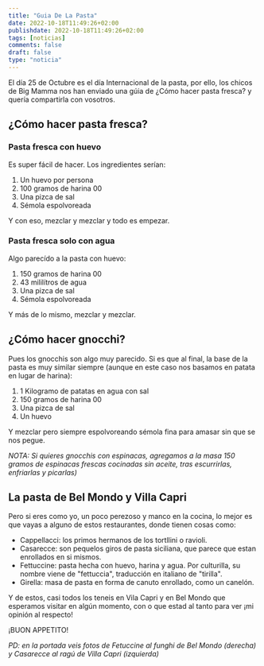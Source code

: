 ```yaml
---
title: "Guia De La Pasta"
date: 2022-10-18T11:49:26+02:00
publishdate: 2022-10-18T11:49:26+02:00
tags: [noticias]
comments: false
draft: false
type: "noticia"
---
```

El día 25 de Octubre es el día Internacional de la pasta, por ello, los chicos de Big Mamma nos han enviado una gúia de ¿Cómo hacer pasta fresca? y quería compartirla con vosotros.

## ¿Cómo hacer pasta fresca?

### Pasta fresca con huevo

Es super fácil de hacer. Los ingredientes serían:
1. Un huevo por persona
2. 100 gramos de harina 00
3. Una pizca de sal
4. Sémola espolvoreada

Y con eso, mezclar y mezclar y todo es empezar.

### Pasta fresca solo con agua

Algo parecído a la pasta con huevo:
1. 150 gramos de harina 00
2. 43 mililítros de agua
3. Una pizca de sal
4. Sémola espolvoreada

Y más de lo mismo, mezclar y mezclar.

## ¿Cómo hacer gnocchi?

Pues los gnocchis son algo muy parecido. Si es que al final, la base de la pasta es muy similar siempre (aunque en este caso nos basamos en patata en lugar de harina):

1. 1 Kilogramo de patatas en agua con sal
2. 150 gramos de harina 00
3. Una pizca de sal
4. Un huevo

Y mezclar pero siempre espolvoreando sémola fina para amasar sin que se nos pegue.

*NOTA: Si quieres gnocchis con espinacas, agregamos a la masa 150 gramos de espinacas frescas cocinadas sin aceite, tras escurrirlas, enfriarlas y picarlas)*

## La pasta de Bel Mondo y Villa Capri

Pero si eres como yo, un poco perezoso y manco en la cocina, lo mejor es que vayas a alguno de estos restaurantes, donde tienen cosas como:

* Cappellacci: los primos hermanos de los tortllini o ravioli.
* Casarecce: son pequelos giros de pasta siciliana, que parece que estan enrollados en si mismos.
* Fettuccine: pasta hecha con huevo, harina y agua. Por culturilla, su nombre viene de "fettuccia", traducción en italiano de "tirilla".
* Girella: masa de pasta en forma de canuto enrollado, como un canelón.

Y de estos, casi todos los teneis en Vila Capri y en Bel Mondo que esperamos visitar en algún momento, con o que estad al tanto para ver ¡mi opinión al respecto!

¡BUON APPETITO!

*PD: en la portada veis fotos de Fetuccine al funghi de Bel Mondo (derecha) y Casarecce al ragú de Villa Capri (izquierda)*